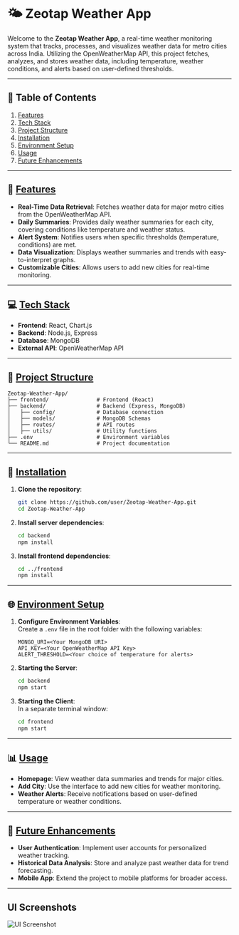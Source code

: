 # 🌤️ Zeotap Weather App

Welcome to the **Zeotap Weather App**, a real-time weather monitoring system that tracks, processes, and visualizes weather data for metro cities across India. Utilizing the OpenWeatherMap API, this project fetches, analyzes, and stores weather data, including temperature, weather conditions, and alerts based on user-defined thresholds.

---

## 📜 Table of Contents

1. [Features](#features)
2. [Tech Stack](#tech-stack)
3. [Project Structure](#project-structure)
4. [Installation](#installation)
5. [Environment Setup](#environment-setup)
6. [Usage](#usage)
7. [Future Enhancements](#future-enhancements)

---

## 📘 [Features](#features)

- **Real-Time Data Retrieval**: Fetches weather data for major metro cities from the OpenWeatherMap API.
- **Daily Summaries**: Provides daily weather summaries for each city, covering conditions like temperature and weather status.
- **Alert System**: Notifies users when specific thresholds (temperature, conditions) are met.
- **Data Visualization**: Displays weather summaries and trends with easy-to-interpret graphs.
- **Customizable Cities**: Allows users to add new cities for real-time monitoring.

---

## 💻 [Tech Stack](#tech-stack)

- **Frontend**: React, Chart.js
- **Backend**: Node.js, Express
- **Database**: MongoDB
- **External API**: OpenWeatherMap API

---

## 📁 [Project Structure](#project-structure)

```plaintext
Zeotap-Weather-App/
├── frontend/               # Frontend (React)
├── backend/                # Backend (Express, MongoDB)
│   ├── config/             # Database connection
│   ├── models/             # MongoDB Schemas
│   ├── routes/             # API routes
│   ├── utils/              # Utility functions
├── .env                    # Environment variables
└── README.md               # Project documentation
```

---
## 🚀 [Installation](#installation)

1. **Clone the repository**:
    ```bash
    git clone https://github.com/user/Zeotap-Weather-App.git
    cd Zeotap-Weather-App
    ```

2. **Install server dependencies**:
    ```bash
    cd backend
    npm install
    ```

3. **Install frontend dependencies**:
    ```bash
    cd ../frontend
    npm install
    ```

---

## 🌐 [Environment Setup](#environment-setup)

1. **Configure Environment Variables**:  
   Create a `.env` file in the root folder with the following variables:
    ```plaintext
    MONGO_URI=<Your MongoDB URI>
    API_KEY=<Your OpenWeatherMap API Key>
    ALERT_THRESHOLD=<Your choice of temperature for alerts>
    ```

2. **Starting the Server**:
    ```bash
    cd backend
    npm start
    ```

3. **Starting the Client**:  
   In a separate terminal window:
    ```bash
    cd frontend
    npm start
    ```

---

## 📊 [Usage](#usage)

- **Homepage**: View weather data summaries and trends for major cities.
- **Add City**: Use the interface to add new cities for weather monitoring.
- **Weather Alerts**: Receive notifications based on user-defined temperature or weather conditions.

---

## 🔮 [Future Enhancements](#future-enhancements)

- **User Authentication**: Implement user accounts for personalized weather tracking.
- **Historical Data Analysis**: Store and analyze past weather data for trend forecasting.
- **Mobile App**: Extend the project to mobile platforms for broader access.

---

## UI Screenshots

![UI Screenshot](https://github.com/user-attachments/assets/d8a259fb-69b4-488f-9d2d-4671f2b17d03)
